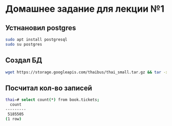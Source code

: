 # Домашнее задание для лекции №1

## Устнановил postgres 
```bash
sudo apt install postgresql
sudo su postgres
```

## Создал БД
```bash
wget https://storage.googleapis.com/thaibus/thai_small.tar.gz && tar -xf thai_small.tar.gz && psql < thai.sql
```

## Посчитал кол-во записей
```bash
thai=# select count(*) from book.tickets;
  count  
---------
 5185505
(1 row)
```
